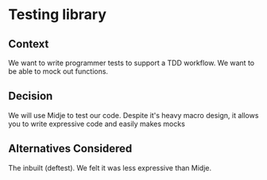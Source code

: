 # Testing library

## Context

We want to write programmer tests to support a TDD workflow.
We want to be able to mock out functions.

## Decision

We will use Midje to test our code.
Despite it's heavy macro design, it allows you to write expressive code and easily makes mocks

## Alternatives Considered

The inbuilt (deftest). We felt it was less expressive than Midje.
